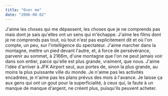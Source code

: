 ```yaml
---
title: "Over me"
date: "2006-08-02"
---
```


J'aime les choses qui me dépassent, les choses que je ne comprends pas mais dont je sais qu'elles ont un sens qui m'échappe. J'aime les films dont je ne comprends pas tout, où tout n'est pas explicitement dit et où l'on compte, un peu, sur l'intelligence du spectateur. J'aime marcher dans la montagne, mettre un pied devant l'autre, et, à force de persévérance, parvenir au sommet, à 2166m, d'une montagne que l'on ne peut jamais voir dans son entier, parce qu'elle est plus grande, vraiment, que nous. J'aime l'idée d'arriver à JFK Airport seul, aux portes de, sinon la plus grande, au moins la plus puissante ville du monde. Je n'aime pas les activités encadrées, je n'aime pas les plans prévus des mois à l'avance. Je laisse ça aux gens qui ont un gout pour la superficialité, à ceux qui, la faute à un manque de manque d'argent, ne créent plus, puisqu'ils peuvent acheter.

